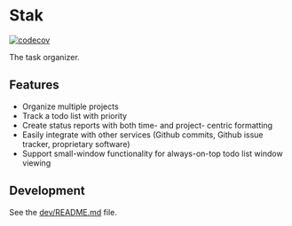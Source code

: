 # Stak
[![codecov](https://codecov.io/gh/fru1tstand/fm-stak/branch/master/graph/badge.svg)](https://codecov.io/gh/fru1tstand/fm-stak)  

The task organizer.

## Features
+ Organize multiple projects
+ Track a todo list with priority
+ Create status reports with both time- and project- centric formatting
+ Easily integrate with other services (Github commits, Github issue tracker, proprietary software)
+ Support small-window functionality for always-on-top todo list window viewing

## Development
See the [dev/README.md](https://github.com/fru1tstand/fm-stak/blob/master/dev/README.md) file.
